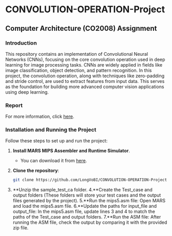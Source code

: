 # CONVOLUTION-OPERATION-Project

## Computer Architecture (CO2008) Assignment

### Introduction
This repository contains an implementation of Convolutional Neural Networks (CNNs), focusing on the core convolution operation used in deep learning for image processing tasks. CNNs are widely applied in fields like image classification, object detection, and pattern recognition. In this project, the convolution operation, along with techniques like zero-padding and stride control, are used to extract features from input data. This serves as the foundation for building more advanced computer vision applications using deep learning.

### Report
For more information, click [here](#).

### Installation and Running the Project
Follow these steps to set up and run the project:

1. **Install MARS MIPS Assembler and Runtime Simulator**.
   - You can download it from [here](http://courses.missouristate.edu/kenvollmar/mars/).
   
2. **Clone the repository**:
   ```bash
   git clone https://github.com/LongVoBI/CONVOLUTION-OPERATION-Project.git
3. **Unzip the sample_test_ca folder.
4.**Create the Test_case and output folders (These folders will store your test cases and the output files generated by the project).
5.**Run the mips5.asm file:
Open MARS and load the mips5.asm file.
6.**Update the paths for input_file and output_file:
In the mips5.asm file, update lines 3 and 4 to match the paths of the Test_case and output folders.
7.**Run the ASM file:
After running the ASM file, check the output by comparing it with the provided zip file.




